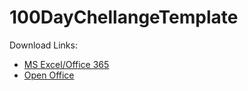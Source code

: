 # 100DayChellangeTemplate

Download Links: 

- [MS Excel/Office 365](https://github.com/Ajaytekam/100DayChellangeTemplate/raw/refs/heads/main/100_day_chellange_template_MS_Excel.xlsx)
- [Open Office](https://github.com/Ajaytekam/100DayChellangeTemplate/raw/refs/heads/main/100_day_chellange_template.ods)
